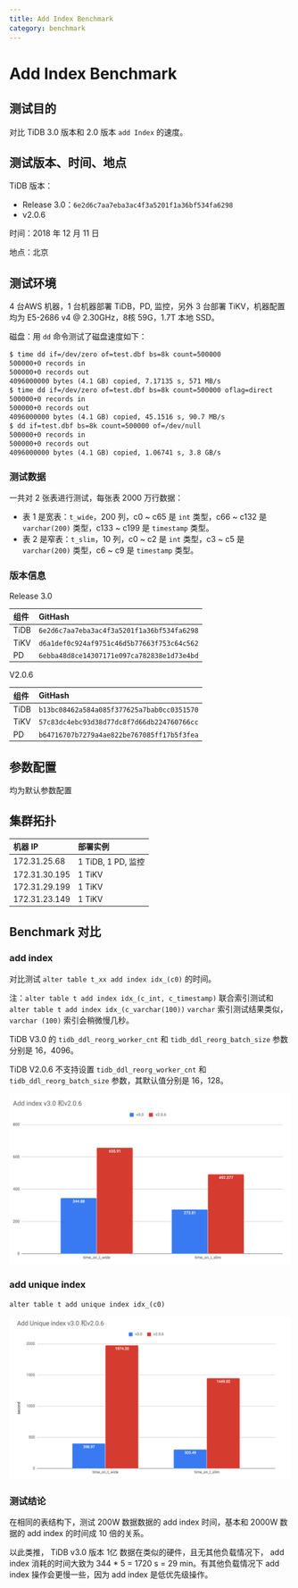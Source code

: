 ```yaml
---
title: Add Index Benchmark
category: benchmark
---
```


# Add Index Benchmark

## 测试目的

对比 TiDB 3.0 版本和 2.0 版本 `add Index` 的速度。

## 测试版本、时间、地点

TiDB 版本：

- Release 3.0：`6e2d6c7aa7eba3ac4f3a5201f1a36bf534fa6298`
- v2.0.6

时间：2018 年 12 月 11 日

地点：北京

## 测试环境

4 台AWS 机器，1 台机器部署 TiDB，PD, 监控，另外 3 台部署 TiKV，机器配置均为 E5-2686 v4 @ 2.30GHz，8核 59G，1.7T 本地 SSD。

磁盘：用 `dd` 命令测试了磁盘速度如下：

```shell
$ time dd if=/dev/zero of=test.dbf bs=8k count=500000
500000+0 records in
500000+0 records out
4096000000 bytes (4.1 GB) copied, 7.17135 s, 571 MB/s
$ time dd if=/dev/zero of=test.dbf bs=8k count=500000 oflag=direct
500000+0 records in
500000+0 records out
4096000000 bytes (4.1 GB) copied, 45.1516 s, 90.7 MB/s
$ dd if=test.dbf bs=8k count=500000 of=/dev/null
500000+0 records in
500000+0 records out
4096000000 bytes (4.1 GB) copied, 1.06741 s, 3.8 GB/s
```

### 测试数据

一共对 2 张表进行测试，每张表 2000 万行数据：

- 表 1 是宽表：`t_wide`，200 列，c0 ~ c65 是 `int` 类型，c66 ~ c132 是 `varchar(200)` 类型，c133 ~ c199 是 `timestamp` 类型。
- 表 2 是窄表：`t_slim`，10 列，c0 ~ c2 是 `int` 类型，c3 ~ c5 是 `varchar(200)` 类型，c6 ~ c9 是 `timestamp` 类型。

### 版本信息

Release 3.0

| 组件  |                  GitHash                   |
| :--- | :---------------------------------------- |
| TiDB  | `6e2d6c7aa7eba3ac4f3a5201f1a36bf534fa6298` |
| TiKV  | `d6a1def0c924af9751c46d5b77663f753c64c562` |
|  PD   | `6ebba48d8ce14307171e097ca782838e1d73e4bd` |

V2.0.6

| 组件  |                  GitHash                   |
| :--- | :---------------------------------------- |
| TiDB  | `b13bc08462a584a085f377625a7bab0cc0351570` |
| TiKV  | `57c83dc4ebc93d38d77dc8f7d66db224760766cc` |
|  PD   | `b64716707b7279a4ae822be767085ff17b5f3fea` |

## 参数配置

均为默认参数配置

## 集群拓扑

| 机器 IP       | 部署实例                |
| :------------ | :---------------------- |
| 172.31.25.68  | 1 TiDB,  1 PD, 监控 |
| 172.31.30.195 | 1 TiKV                |
| 172.31.29.199 | 1 TiKV                |
| 172.31.23.149 | 1 TiKV                |

## Benchmark 对比

### add index

对比测试 `alter table t_xx add index idx_(c0)` 的时间。

注：`alter table t add index idx_(c_int, c_timestamp)`  联合索引测试和  `alter table t add index idx_(c_varchar(100))` `varchar` 索引测试结果类似， `varchar (100)` 索引会稍微慢几秒。

TiDB V3.0 的 `tidb_ddl_reorg_worker_cnt` 和 `tidb_ddl_reorg_batch_size` 参数分别是 16，4096。

TiDB V2.0.6 不支持设置 `tidb_ddl_reorg_worker_cnt` 和 `tidb_ddl_reorg_batch_size` 参数，其默认值分别是 16，128。

![add-index-best-practices-01](/media/add-index-best-practices-01.png)

### add unique index

`alter table t add unique index idx_(c0)`

![add-index-best-practices-02](/media/add-index-best-practices-02.png)

### 测试结论

在相同的表结构下，测试 200W 数据数据的 add index 时间，基本和 2000W 数据的 add index 的时间成 10 倍的关系。

以此类推， TiDB v3.0 版本 1亿 数据在类似的硬件，且无其他负载情况下， add index 消耗的时间大致为 344 * 5 = 1720 s = 29 min。有其他负载情况下 add index 操作会更慢一些，因为 add index 是低优先级操作。
